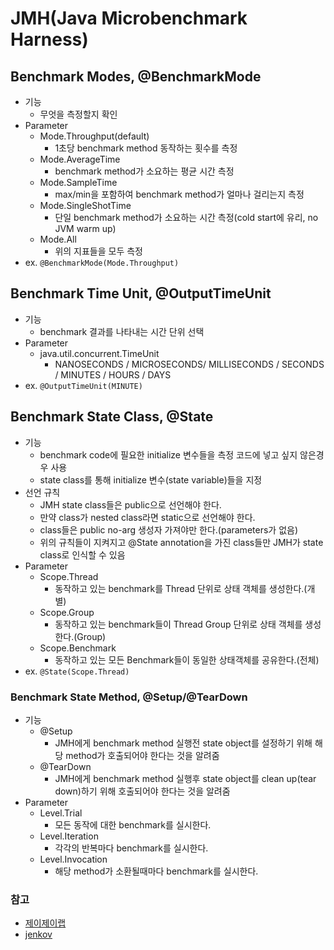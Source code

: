 # JMH(Java Microbenchmark Harness)
## Benchmark Modes, @BenchmarkMode
 - 기능
 	 - 무엇을 측정할지 확인
 - Parameter
 	 - Mode.Throughput(default)
 	 	 - 1초당 benchmark method 동작하는 횟수를 측정
 	 - Mode.AverageTime
 	 	 - benchmark method가 소요하는 평균 시간 측정
 	 - Mode.SampleTime
 	 	 - max/min을 포함하여 benchmark method가 얼마나 걸리는지 측정
 	 - Mode.SingleShotTime
 	 	 - 단일 benchmark method가 소요하는 시간 측정(cold start에 유리, no JVM warm up)
 	 - Mode.All
 	 	 - 위의 지표들을 모두 측정
 - ex. `@BenchmarkMode(Mode.Throughput)`

## Benchmark Time Unit,  @OutputTimeUnit
 - 기능
 	 - benchmark 결과를 나타내는 시간 단위 선택
 - Parameter
 	 - java.util.concurrent.TimeUnit
 	 	 - NANOSECONDS / MICROSECONDS/ MILLISECONDS / SECONDS / MINUTES / HOURS / DAYS
 - ex. `@OutputTimeUnit(MINUTE)`

## Benchmark State Class, @State
 - 기능
 	 - benchmark code에 필요한 initialize 변수들을 측정 코드에 넣고 싶지 않은경우 사용
 	 - state class를 통해 initialize 변수(state variable)들을 지정
 - 선언 규칙
 	 - JMH state class들은 public으로 선언해야 한다.
 	 - 만약 class가 nested class라면 static으로 선언해야 한다.
 	 - class들은 public no-arg 생성자 가져야만 한다.(parameters가 없음)
	 - 위의 규칙들이 지켜지고 @State annotation을 가진 class들만 JMH가 state class로 인식할 수 있음
 - Parameter
	 - Scope.Thread
 	 	 - 동작하고 있는 benchmark를 Thread 단위로 상태 객체를 생성한다.(개별)
 	 - Scope.Group
 	 	 - 동작하고 있는 benchmark들이 Thread Group 단위로 상태 객체를 생성한다.(Group)
 	 - Scope.Benchmark
 	 	 - 동작하고 있는 모든 Benchmark들이 동일한 상태객체를 공유한다.(전체)
 - ex. `@State(Scope.Thread)`

### Benchmark State Method, @Setup/@TearDown
 - 기능
 	 - @Setup
 		 - JMH에게 benchmark method 실행전 state object를 설정하기 위해 해당 method가 호출되어야 한다는 것을 알려줌
	 - @TearDown
	 	 - JMH에게 benchmark method 실행후 state object를 clean up(tear down)하기 위해 호출되어야 한다는 것을 알려줌
 - Parameter
	 - Level.Trial
	 	 - 모든 동작에 대한 benchmark를 실시한다.
	 - Level.Iteration
	 	 - 각각의 반복마다 benchmark를 실시한다.
	 - Level.Invocation
	 	 - 해당 method가 소환될때마다 benchmark를 실시한다.


### 참고
 - [제이제이랩](http://jayjaylab.tistory.com/26 "benchmarking 코드를 작성해 보자 #1")
 - [jenkov](http://tutorials.jenkov.com/java-performance/jmh.html#your-first-jmh-benchmark "JMH - Java Microbenchmark Harness")
